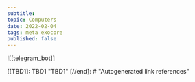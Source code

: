 ```yaml
---
subtitle:
topic: Computers
date: 2022-02-04
tags: meta exocore
published: false
---
```


![[telegram_bot]]

[//begin]: # "Autogenerated link references for markdown compatibility"
[[TBD1]: TBD1 "TBD1"
[//end]: # "Autogenerated link references"